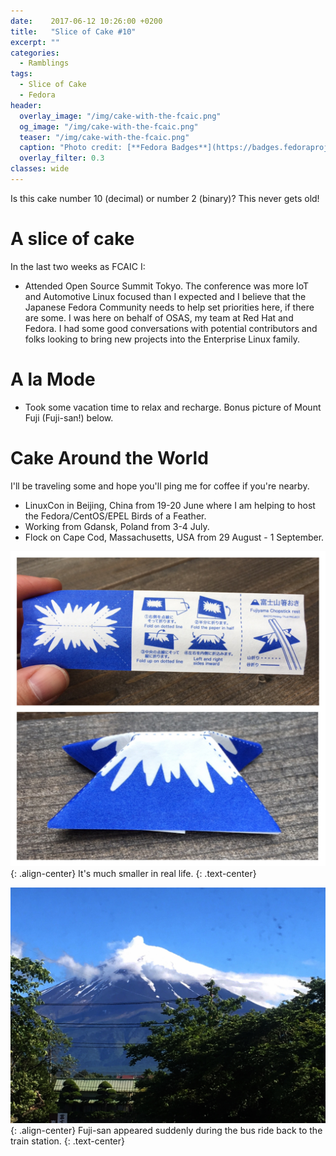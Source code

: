 ```yaml
---
date:    2017-06-12 10:26:00 +0200
title:   "Slice of Cake #10"
excerpt: ""
categories:
  - Ramblings
tags:
  - Slice of Cake
  - Fedora
header:
  overlay_image: "/img/cake-with-the-fcaic.png"
  og_image: "/img/cake-with-the-fcaic.png"
  teaser: "/img/cake-with-the-fcaic.png"
  caption: "Photo credit: [**Fedora Badges**](https://badges.fedoraproject.org/badge/its-a-cake-thing)"
  overlay_filter: 0.3
classes: wide
---
```


Is this cake number 10 (decimal) or number 2 (binary)? This never gets old!

# A slice of cake

In the last two weeks as FCAIC I:

- Attended Open Source Summit Tokyo.  The conference was more IoT and Automotive Linux focused than I expected and I believe that the Japanese Fedora Community needs to help set priorities here, if there are some.  I was here on behalf of OSAS, my team at Red Hat and Fedora.  I had some good conversations with potential contributors and folks looking to bring new projects into the Enterprise Linux family.

# A la Mode

- Took some vacation time to relax and recharge.  Bonus picture of Mount Fuji (Fuji-san!) below.

# Cake Around the World

I'll be traveling some and hope you'll ping me for coffee if you're nearby.

- LinuxCon in Beijing, China from 19-20 June where I am helping to host the Fedora/CentOS/EPEL Birds of a Feather.
- Working from Gdansk, Poland from 3-4 July.
- Flock on Cape Cod, Massachusetts, USA from 29 August - 1 September.

![It's not as big as you think it is.](/img/2017/fuji-chop.jpg){: .align-center}
It's much smaller in real life.
{: .text-center}

![Bus window Fuji-san.](/img/2017/fuji-san.jpg){: .align-center}
Fuji-san appeared suddenly during the bus ride back to the train station.
{: .text-center}
